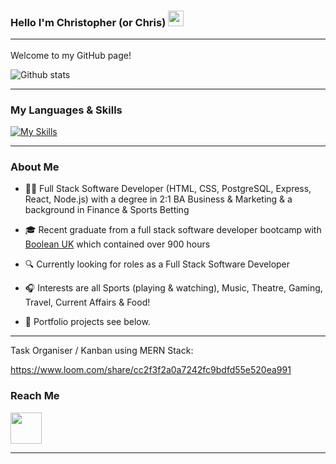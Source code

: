 ### Hello I'm Christopher (or Chris) <img src="https://github.com/rahulkarda/rahulkarda/blob/main/wave.gif?raw=true" width="25"> <hr>

Welcome to my GitHub page! 

![Github stats](https://github-readme-stats.vercel.app/api?username=Hoolio333&theme=swift&show_icons=true&count_private=true)
<hr>

### My Languages & Skills

[![My Skills](https://skills.thijs.gg/icons?i=js,html,css,git,react,postgres,prisma,nodejs)](https://skills.thijs.gg) 
<hr>

### About Me

- 👨‍💻 Full Stack Software Developer (HTML, CSS, PostgreSQL, Express, React, Node.js) with a degree in 2:1 BA Business & Marketing & a background in Finance & Sports Betting

- 🎓 Recent graduate from a full stack software developer bootcamp with <a href="https://boolean.co.uk/" target="__blank">Boolean UK</a> which contained over 900 hours 
- 🔍 Currently looking for roles as a Full Stack Software Developer
- 🎧 Interests are all Sports (playing & watching), Music, Theatre, Gaming, Travel, Current Affairs & Food!
- 🔭 Portfolio projects see below.
<hr>

Task Organiser / Kanban using MERN Stack:

https://www.loom.com/share/cc2f3f2a0a7242fc9bdfd55e520ea991

### Reach Me

<a href="https://www.linkedin.com/in/chris-hyde-22a30a245/">
     <img width="50" src="https://upload.wikimedia.org/wikipedia/commons/e/e9/Linkedin_icon.svg"></img>
<a/>

<hr>

